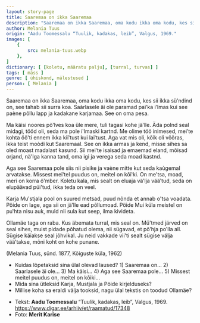 ```yaml
---
layout: story-page
title: Saaremaa on ikka Saaremaa
description: "Saaremaa on ikka Saaremaa, oma kodu ikka oma kodu, kes sii ikka sü‛ndind on, see tahab sii surra koa"
author: Melania Tuus
origin: "Aadu Toomessalu “Tuulik, kadakas, leib”, Valgus, 1969."
images: [
    {
        src: melania-tuus.webp
    },
]
dictionary: [ [koletu, määratu palju], [turral, turvas] ]
tags: [ mäss ]
genre: [ ühiskond, mälestused ]
person: [ Melania ]
---
```


<!-- # {{$doc.title}} -->

Saaremaa on ikka Saaremaa, oma kodu ikka oma kodu, kes sii ikka sü‛ndind on, see tahab sii surra koa. Saàrlasele äi ole paramad pai‛ka i‛lmas kui see paène põllu lapp ja kadakane karjamaa. See on oma pesa.

Ma käisi noores põ‛lves koa üle mere, tuli tagasi kohe jä‛lle. Äda polnd seal midagi, tööd oli, seda ma pole i‛lmaski kartnd. Me olime töö inimesed, mei‛te kohta öö'ti ennem ikka kii‛tust kui lai‛tust. Aga vat mis oli, kõik oli võõras, ikka teist moòdi kut Saaremaal. See on ikka armas ja kend, misse sihes sa oled moast madalast kasund. Sii mei‛te isaisad ja emaemad eland, mõisad orjand, nä'lga kanna tand, oma igi ja verega seda moad kastnd.

Aga see Saaremaa pole siis nii pisike ja vaène mitte kut seda kaùgemal arvatakse. Missest mei‛tel puudus on, meitel on kõi‛ki. On me'tsa, moad, meri on korra ö‛mber. Koletu kala, mis sealt on eluaja vä‛lja vää‛tud, seda on elupäävad püi'tud, ikka teda on veel.

Karja Mu‛stjala pool on suured metsad, puud nõnda et annab o'tsa voadata. Pöide on lage, aga sii on jä‛lle ead põllumoad. Pöide Mui küla meistel on pu‛hta nisu auk, muld nii sula kut seep, ilma kivideta.

Ollamäe taga on raba. Kus äbemata turral, mis seal on. Mü'tmed järved on seal sihes, muist pidade põhatud olema, nii sügavad, et põ‛hja po‛lla all. Sügise käiakse seal jõhvikal. Ju neid vakkade vii'ti sealt sügise välja vää‛takse, mõni koht on kohe punane.


<story-author :author="author" :origin="origin"></story-author>

(Melania Tuus, sünd. 1877, Kõiguste küla, 1962)


<details-wrapper summary="Mis mõtted tekkisid?">

- Kuidas lõpetaksid sina ülal olevad laused? 1) Saaremaa on… 2) Saarlasele äi ole… 3) Ma käisi… 4) Aga see Saaremaa pole… 5) Missest meitel puudus on, meitel on kõiki…
- Mida sina ütleksid Karja, Mustjala ja Pöide kirjelduseks?
- Millise koha sa eraldi välja tooksid, nagu ülal tekstis on toodud Ollamäe?

</details-wrapper>


<details-wrapper summary="Allikad" class="text-sm" icon="icon-park-outline:document-folder">

- Tekst: **Aadu Toomessalu** “Tuulik, kadakas, leib”, Valgus, 1969. https://www.digar.ee/arhiiv/et/raamatud/17348
- Foto: **Merit Karise**

</details-wrapper>

